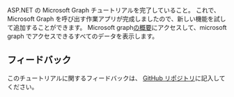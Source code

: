 <!-- markdownlint-disable MD002 MD041 -->

ASP.NET の Microsoft Graph チュートリアルを完了していること。 これで、Microsoft Graph を呼び出す作業アプリが完成しましたので、新しい機能を試して追加することができます。 Microsoft graph[の概要](/graph/overview)にアクセスして、microsoft graph でアクセスできるすべてのデータを表示します。

## <a name="feedback"></a>フィードバック

このチュートリアルに関するフィードバックは、 [GitHub リポジトリ](https://github.com/microsoftgraph/msgraph-training-aspnetmvcapp)に記入してください。
